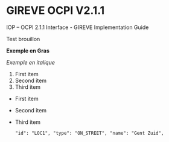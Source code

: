 # GIREVE OCPI V2.1.1
IOP – OCPI 2.1.1 Interface - GIREVE Implementation Guide


Test brouillon 

**Exemple en Gras**

*Exemple en italique*

1. First item
2. Second item
3. Third item

- First item
- Second item
- Third item

  `"id": "LOC1",
	"type": "ON_STREET",
	"name": "Gent Zuid",`
